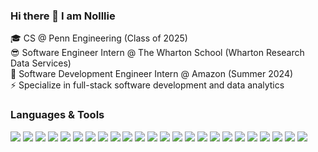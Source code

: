### Hi there 👋 I am Nolllie

<!--
**nolliechyTW/nolliechyTW** is a ✨ _special_ ✨ repository because its `README.md` (this file) appears on your GitHub profile.

Here are some ideas to get you started:

- 🔭 I’m currently working on ...
- 🌱 I’m currently learning ...
- 👯 I’m looking to collaborate on ...
- 🤔 I’m looking for help with ...
- 💬 Ask me about ...
- 📫 How to reach me: ...
- 😄 Pronouns: ...
- ⚡ Fun fact: ...
-->
🎓 CS @ Penn Engineering (Class of 2025)<br/>
😎 Software Engineer Intern @ The Wharton School (Wharton Research Data Services)<br/>
🌱 Software Development Engineer Intern @ Amazon (Summer 2024) <br/>
⚡  Specialize in full-stack software development and data analytics<br/>

### Languages & Tools

<img src="https://img.shields.io/badge/-Java-f89820?style=flat&logo=java&logoColor=white">
<img src="https://img.shields.io/badge/-JavaScript-f7df1e?style=flat&logo=javascript&logoColor=black"> 
<img src="https://img.shields.io/badge/-TypeScript-8e7cc3?style=flat&logo=typescript&logoColor=black"> 
<img src="https://img.shields.io/badge/-Python-3776ab?style=flat&logo=python&logoColor=white"> 
<img src="https://img.shields.io/badge/-C-00599c?style=flat&logo=c&logoColor=white"> 
<img src="http://img.shields.io/badge/-Swift-F05032?style=flat&logo=swift&logoColor=FFFFFF"> 
<img src="https://img.shields.io/badge/-SQL-e69138?style=flat&logo=sql&logoColor=white"> 
<img src="https://img.shields.io/badge/-NoSQL-ce7e00?style=flat&logo=nosql&logoColor=white"> 
<img src="https://img.shields.io/badge/-MongoDB-4DB33D?style=flat&logo=mongodb&logoColor=FFFFFF"> 
<img src="https://img.shields.io/badge/-DynamoDB-4053D6?style=flat&logo=amazondynamodb&logoColor=FFFFFF"> 
<img src="https://img.shields.io/badge/-Neo4j-4581C3?style=flat&logo=Neo4j&logoColor=FFFFFF"> 
<img src="https://img.shields.io/badge/-HTML-e34f26?style=flat&logo=html5&logoColor=white"> 
<img src="https://img.shields.io/badge/-CSS-9400D3?style=flat&logo=css3&logoColor=white">
<img src="http://img.shields.io/badge/-Node-430098?style=flat&logo=Node.js&logoColor=white"> 
<img src="https://img.shields.io/badge/-Express-787878?style=flat&logo=express&logoColor=ffffff"> 
<img src="https://img.shields.io/badge/-React-000000?style=flat&logo=react&logoColor=00c8ff"> 
<img src="https://img.shields.io/badge/-Vue-4FC08D?style=flat&logo=vuedotjs&logoColor=00c8ff"> 
<img src="https://img.shields.io/badge/-Bootstrap-563D7C?style=flat&logo=bootstrap&logoColor=white"> 
<img src="https://img.shields.io/badge/-Figma-cc6699?style=flat&logo=figma&logoColor=ffffff"> 
<img src="https://img.shields.io/badge/-AWS-232F3E?style=flat&logo=awsorganizations&logoColor=ffffff"> 
<img src="http://img.shields.io/badge/-Linux-FCC624?style=flat&logo=linux&logoColor=black"> 
<img src="http://img.shields.io/badge/-Git-F05032?style=flat&logo=git&logoColor=FFFFFF"> 
<img src="https://img.shields.io/badge/-Docker-2496ED?style=flat&logo=docker&logoColor=FFFFFF"> 
<img src="https://img.shields.io/badge/-Wireshark-1679A7?style=flat&logo=wireshark&logoColor=FFFFFF"> 



